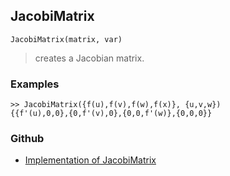 ## JacobiMatrix

```
JacobiMatrix(matrix, var)
```

> creates a Jacobian matrix.


### Examples 

```
>> JacobiMatrix({f(u),f(v),f(w),f(x)}, {u,v,w})
{{f'(u),0,0},{0,f'(v),0},{0,0,f'(w)},{0,0,0}}
```

### Github

* [Implementation of JacobiMatrix](https://github.com/axkr/symja_android_library/blob/master/symja_android_library/matheclipse-core/src/main/java/org/matheclipse/core/builtin/LinearAlgebra.java#L2311) 
